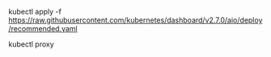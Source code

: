 kubectl apply -f https://raw.githubusercontent.com/kubernetes/dashboard/v2.7.0/aio/deploy/recommended.yaml

kubectl proxy
